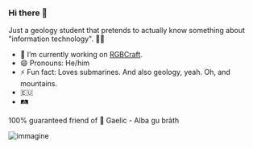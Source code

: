 ### Hi there 👋

Just a geology student that pretends to actually know something about "information technology". 🏳️‍🌈

- 🔭 I’m currently working on [RGBCraft](https://www.rgbcraft.com/).
- 😄 Pronouns: He/him
- ⚡ Fun fact: Loves submarines. And also geology, yeah. Oh, and mountains.
- 🇪🇺 
- 🛤️

100% guaranteed friend of :scotland: Gaelic - Alba gu bràth

![immagine](https://user-images.githubusercontent.com/12469744/135750386-9af11074-589b-4484-8a25-337e1d008086.png)

